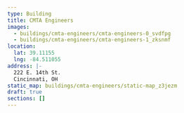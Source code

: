 ```yaml
---
type: Building
title: CMTA Engineers
images:
  - buildings/cmta-engineers/cmta-engineers-0_svdfpg
  - buildings/cmta-engineers/cmta-engineers-1_zksnmf
location:
  lat: 39.11155
  lng: -84.511055
address: |-
  222 E. 14th St.
  Cincinnati, OH
static_map: buildings/cmta-engineers/static-map_z3jezm
draft: true
sections: []
---
```

